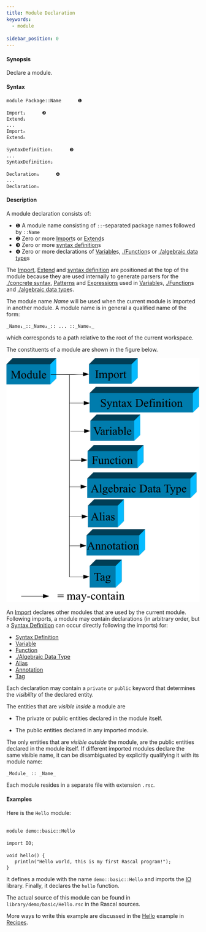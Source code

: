 ```yaml
---
title: Module Declaration
keywords:
  - module

sidebar_position: 0
---
```


#### Synopsis

Declare a module.

#### Syntax

```rascal
module Package::Name      ❶  

Import₁      ❷  
Extend₁ 
...
Importₙ
Extendₙ

SyntaxDefinition₁      ❸  
...
SyntaxDefinition₂

Declaration₁      ❹  
...
Declarationₙ
```

#### Description

A module declaration consists of:

* ❶   A module name consisting of `::`-separated package names followed by `::Name`
* ❷  Zero or more [Import](../../../Rascal/Declarations/Import/index.md)s or [Extend](../../../Rascal/Declarations/Extend/index.md)s
* ❸  Zero or more [syntax definition](../../../Rascal/Declarations/SyntaxDefinition/index.md)s
* ❹  Zero or more declarations of [Variable](../../../Rascal/Declarations/Variable/index.md)s, [./Function](../../../Rascal/Declarations/Function/index.md)s or [./algebraic data type](../../../Rascal/Declarations/AlgebraicDataType/index.md)s

The [Import](../../../Rascal/Declarations/Import/index.md), [Extend](../../../Rascal/Declarations/Extend/index.md) and [syntax definition](../../../Rascal/Declarations/SyntaxDefinition/index.md) are positioned at the top of the module because they are used internally to generate parsers for the [./concrete syntax](../../../Rascal/Expressions/ConcreteSyntax/index.md), [Patterns](../../../Rascal/Patterns/index.md) and [Expressions](../../../Rascal/Expressions/index.md) used in [Variable](../../../Rascal/Declarations/Variable/index.md)s, [./Function](../../../Rascal/Declarations/Function/index.md)s and [./algebraic data type](../../../Rascal/Declarations/AlgebraicDataType/index.md)s.

The module name _Name_ will be used when the current module is imported in another module. 
A module name is in general a qualified name of the form:
```rascal
_Name₁_::_Name₂_:: ... ::_Nameₙ_
```
which corresponds to a path relative to the root of the current workspace.

The constituents of a module are shown in the figure below.

![module-parts.png](/assets/Rascal/Declarations/Module/module-parts.png)


An [Import](../../../Rascal/Declarations/Import/index.md) declares other modules that are used by the current module.
Following imports, a module may contain declarations (in arbitrary order, but a [Syntax Definition](../../../Rascal/Declarations/SyntaxDefinition/index.md) can
occur directly following the imports) for:

*  [Syntax Definition](../../../Rascal/Declarations/SyntaxDefinition/index.md)
*  [Variable](../../../Rascal/Declarations/Variable/index.md)
*  [Function](../../../Rascal/Declarations/Function/index.md)
*  [./Algebraic Data Type](../../../Rascal/Declarations/AlgebraicDataType/index.md)
*  [Alias](../../../Rascal/Declarations/Alias/index.md)
*  [Annotation](../../../Rascal/Declarations/Annotation/index.md)
*  [Tag](../../../Rascal/Declarations/Tag/index.md)


Each declaration may contain a `private` or `public` keyword that determines 
the _visibility_ of the declared entity. 

The entities that are _visible inside_ a module are

*  The private or public entities declared in the module itself.

*  The public entities declared in any imported module.


The only entities that are _visible outside_ the module, are the public entities declared in the module itself. If different imported modules declare the same visible name, it can be disambiguated by explicitly qualifying it with its module name:

```rascal
_Module_ :: _Name_
```

Each module resides in a separate file with extension `.rsc`.

#### Examples

Here is the `Hello` module:


```rascal 

module demo::basic::Hello

import IO;

void hello() {
   println("Hello world, this is my first Rascal program!");
}

```

                
It defines a module with the name `demo::basic::Hello` and imports the [IO](../../../Library/IO.md) library.
Finally, it declares the `hello` function.

The actual source of this module can be found in `library/demo/basic/Hello.rsc` in the Rascal sources.

More ways to write this example are discussed in the [Hello](../../../Recipes/Basic/Hello/index.md) example in [Recipes](../../../Recipes/index.md).


